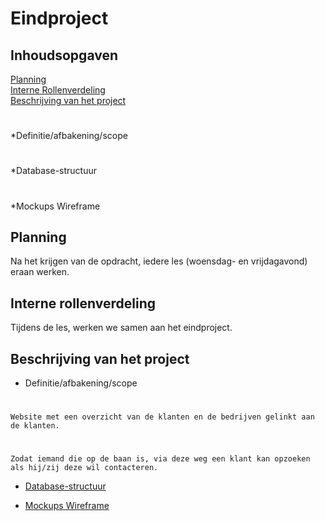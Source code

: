 # Eindproject

## Inhoudsopgaven
[Planning](#planning)  
[Interne Rollenverdeling](#Interne-Rollenverdeling)  
[Beschrijving van het project](#Beschrijving-van-het-project)
  #
  *Definitie/afbakening/scope
  #
  *Database-structuur
  #
  *Mockups Wireframe
## Planning

Na het krijgen van de opdracht, iedere les (woensdag- en vrijdagavond) eraan werken.

## Interne rollenverdeling

Tijdens de les, werken we samen aan het eindproject.

## Beschrijving van het project

  * Definitie/afbakening/scope
  #
    Website met een overzicht van de klanten en de bedrijven gelinkt aan de klanten.
  #
    Zodat iemand die op de baan is, via deze weg een klant kan opzoeken als hij/zij deze wil contacteren.
  * [Database-structuur](https://dbdiagram.io/d)
    
  * [Mockups Wireframe](https://www.figma.com/file/BWDE1DvS1GZmUwl4A2Qvxyot/Untitled?node-id=1%3A326)

